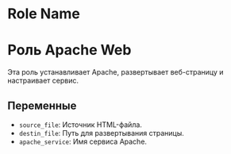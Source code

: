 Role Name
=========
# Роль Apache Web
Эта роль устанавливает Apache, развертывает веб-страницу и настраивает сервис.

## Переменные
- `source_file`: Источник HTML-файла.
- `destin_file`: Путь для развертывания страницы.
- `apache_service`: Имя сервиса Apache.
